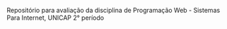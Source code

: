 Repositório para avaliação da disciplina de Programação Web - Sistemas Para Internet, UNICAP 2° período  
